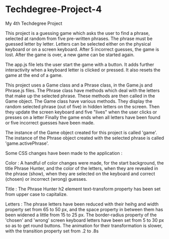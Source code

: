 # Techdegree-Project-4
 My 4th Techdegree Project

This project is a guessing game which asks the user to find a phrase, selected at random from five pre-written phrases.
The phrase must be guessed letter by letter.
Letters can be selected either on the physical keyboard or on a screen keyboard.
After 5 incorrect guesses, the game is lost.
After the game is over, a new game can be started again.

The app.js file lets the user start the game with a button.
It adds further interactivity when a keyboard letter is clicked or pressed.
It also resets the game at the end of a game.

This project uses a Game class and a Phrase class, in the Game.js and Phrase.js files.
The Phrase class have methods which deal with the letters that make up the selected phrase.
These methods are then called in the Game object.
The Game class have various methods. They display the random selected phrase (out of five) in hidden letters on the screen.
Then they update the screen keyboard and five "lives" when the user clicks or presses on a letter
Finally the game ends when all letters have been found or five incorrect guesses have been made.

The instance of the Game object created for this project is called 'game'.
The instance of the Phrase object created with the selected phrase is called 'game.activePhrase'.

Some CSS changes have been made to the application :

Color : A handful of color changes were made, for the start background, the title Phrase Hunter, and the color of the letters,
when they are revealed in the phrase (show), when they are selected on the keyboard and correct (chosen) or incorrect (wrong) guesses.

Title : The Phrase Hunter h2 element text-transform property has been set from upper case to capitalize.

Letters : The phrase letters have been reduced with their heihg and width property set from 65 to 50 px, and the space property in between them has been widened a little from 15 to 25 px.
The border-radius property of the 'chosen' and 'wrong' screen keyboard letters have been set from 5 to 30 px so as to get round buttons.
The animation for their transformation is slower, with the transition property set from .2 to .8s
